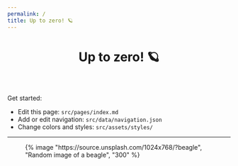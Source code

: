 ```yaml
---
permalink: /
title: Up to zero! 🪐
---
```


<header id="page-header">
  <h1>
    Up to zero! 🪐
  </h1>
</header>

<p>Get started:</p>
<ul>
  <li>Edit this page: <code>src/pages/index.md</code></li>
  <li>Add or edit navigation: <code>src/data/navigation.json</code></li>
  <li>Change colors and styles: <code>src/assets/styles/</code></li>
</ul>

<hr>

<figure>
  {% image "https://source.unsplash.com/1024x768/?beagle", "Random image of a beagle", "300" %}
</figure>

